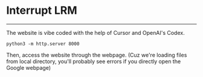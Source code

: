 # Interrupt LRM
---

The website is vibe coded with the help of Cursor and OpenAI's Codex. 

```
python3 -m http.server 8000
```

Then, access the website through the webpage. (Cuz we're loading files from local directory, you'll probably see errors if you directly open the Google webpage)